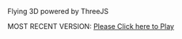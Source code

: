 Flying 3D powered by ThreeJS

MOST RECENT VERSION: [Please Click here to Play](https://rawcdn.githack.com/alperenbutun/Flying-3d/fdd8428/index.html)
